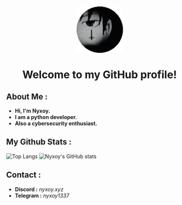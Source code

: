 <p align="center">
  <img src="nyxoy.png" alt="nyx" width="125">
</p>

<h1 align="center">Welcome to my GitHub profile!</h1>


## About Me :

- **Hi, I'm Nyxoy.**
- **I am a python developer.**
- **Also a cybersecurity enthusiast.**

## My Github Stats :

![Top Langs](https://github-readme-stats.vercel.app/api/top-langs/?username=Nyxoy201&theme=dark)
![Nyxoy's GitHub stats](https://github-readme-stats.vercel.app/api?username=Nyxoy201&theme=dark)

## Contact :

- **Discord :** *nyxoy.xyz*
- **Telegram :** *nyxoy1337*

<h1 align="center"></h1>
